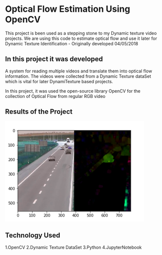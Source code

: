 # Optical Flow Estimation Using OpenCV

This project is been used as a stepping stone to my Dynamic texture video projects. We are using this code to estimate optical flow and use it later for Dynamic Texture Identification - Originally developed 04/05/2018



## In this project it was developed 
A system for reading multiple videos and translate them into optical flow information. The videos were collected from a Dynamic Texture dataSet which is vital for later DynamiTexture based projects.

In this project, it was used the open-source library OpenCV for the collection of Optical Flow from regular RGB video

## Results of the Project 
<img src="Images/result.png" width="450">

## Technology Used 
1.OpenCV
2.Dynamic Texture DataSet
3.Python
4.JupyterNotebook
